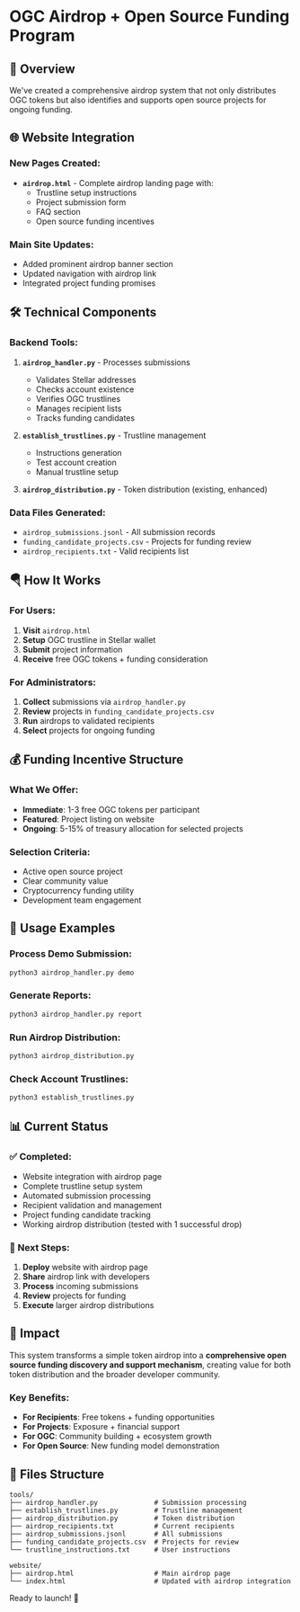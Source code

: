 # OGC Airdrop + Open Source Funding Program

## 🎯 Overview

We've created a comprehensive airdrop system that not only distributes OGC tokens but also identifies and supports open source projects for ongoing funding.

## 🌐 Website Integration

### New Pages Created:
- **`airdrop.html`** - Complete airdrop landing page with:
  - Trustline setup instructions
  - Project submission form
  - FAQ section
  - Open source funding incentives

### Main Site Updates:
- Added prominent airdrop banner section
- Updated navigation with airdrop link
- Integrated project funding promises

## 🛠️ Technical Components

### Backend Tools:
1. **`airdrop_handler.py`** - Processes submissions
   - Validates Stellar addresses
   - Checks account existence
   - Verifies OGC trustlines
   - Manages recipient lists
   - Tracks funding candidates

2. **`establish_trustlines.py`** - Trustline management
   - Instructions generation
   - Test account creation
   - Manual trustline setup

3. **`airdrop_distribution.py`** - Token distribution (existing, enhanced)

### Data Files Generated:
- `airdrop_submissions.jsonl` - All submission records
- `funding_candidate_projects.csv` - Projects for funding review
- `airdrop_recipients.txt` - Valid recipients list

## 🪂 How It Works

### For Users:
1. **Visit** `airdrop.html`
2. **Setup** OGC trustline in Stellar wallet
3. **Submit** project information
4. **Receive** free OGC tokens + funding consideration

### For Administrators:
1. **Collect** submissions via `airdrop_handler.py`
2. **Review** projects in `funding_candidate_projects.csv`  
3. **Run** airdrops to validated recipients
4. **Select** projects for ongoing funding

## 💰 Funding Incentive Structure

### What We Offer:
- **Immediate**: 1-3 free OGC tokens per participant
- **Featured**: Project listing on website
- **Ongoing**: 5-15% of treasury allocation for selected projects

### Selection Criteria:
- Active open source project
- Clear community value
- Cryptocurrency funding utility
- Development team engagement

## 🔧 Usage Examples

### Process Demo Submission:
```bash
python3 airdrop_handler.py demo
```

### Generate Reports:
```bash
python3 airdrop_handler.py report
```

### Run Airdrop Distribution:
```bash
python3 airdrop_distribution.py
```

### Check Account Trustlines:
```bash
python3 establish_trustlines.py
```

## 📊 Current Status

### ✅ Completed:
- Website integration with airdrop page
- Complete trustline setup system
- Automated submission processing
- Recipient validation and management
- Project funding candidate tracking
- Working airdrop distribution (tested with 1 successful drop)

### 🎯 Next Steps:
1. **Deploy** website with airdrop page
2. **Share** airdrop link with developers
3. **Process** incoming submissions
4. **Review** projects for funding
5. **Execute** larger airdrop distributions

## 🌟 Impact

This system transforms a simple token airdrop into a **comprehensive open source funding discovery and support mechanism**, creating value for both token distribution and the broader developer community.

### Key Benefits:
- **For Recipients**: Free tokens + funding opportunities
- **For Projects**: Exposure + financial support
- **For OGC**: Community building + ecosystem growth
- **For Open Source**: New funding model demonstration

## 📝 Files Structure

```
tools/
├── airdrop_handler.py              # Submission processing
├── establish_trustlines.py         # Trustline management  
├── airdrop_distribution.py         # Token distribution
├── airdrop_recipients.txt          # Current recipients
├── airdrop_submissions.jsonl       # All submissions
├── funding_candidate_projects.csv  # Projects for review
└── trustline_instructions.txt      # User instructions

website/
├── airdrop.html                    # Main airdrop page
└── index.html                      # Updated with airdrop integration
```

Ready to launch! 🚀